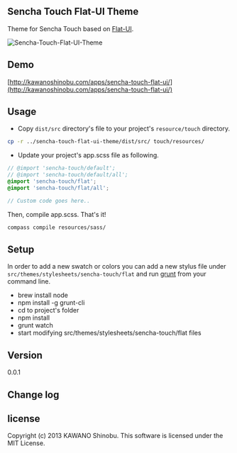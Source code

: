 ## Sencha Touch Flat-UI Theme

Theme for Sencha Touch based on [Flat-UI](http://designmodo.com/demo/flat-ui/).

![Sencha-Touch-Flat-UI-Theme](http://kawanoshinobu.com/images/sencha-touch-flat-ui.png)

## Demo

[http://kawanoshinobu.com/apps/sencha-touch-flat-ui/](http://kawanoshinobu.com/apps/sencha-touch-flat-ui/)

## Usage

- Copy `dist/src` directory's file to your project's `resource/touch` directory.

```sh
cp -r ../sencha-touch-flat-ui-theme/dist/src/ touch/resources/
```

- Update your project's app.scss file as following.

```scss
// @import 'sencha-touch/default';
// @import 'sencha-touch/default/all';
@import 'sencha-touch/flat';
@import 'sencha-touch/flat/all';

// Custom code goes here..

```

Then, compile app.scss. That's it!

```sh
compass compile resources/sass/
```

## Setup

In order to add a new swatch or colors you can add a new stylus file under `src/themes/stylesheets/sencha-touch/flat` and run [grunt](http://gruntjs.com/) from your command line.

- brew install node
- npm install -g grunt-cli
- cd to project's folder
- npm install
- grunt watch
- start modifying src/themes/stylesheets/sencha-touch/flat files

## Version

0.0.1

## Change log

## license

Copyright (c) 2013 KAWANO Shinobu. This software is licensed under the MIT License.

